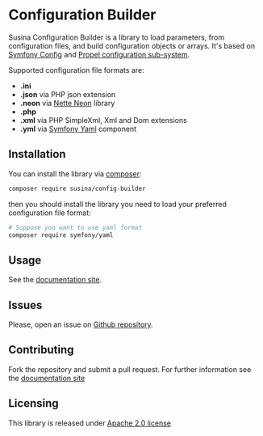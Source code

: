 # Configuration Builder

Susina Configuration Builder is a library to load parameters, from configuration files, and build configuration objects
or arrays. It's based on [Symfony Config](https://symfony.com/doc/current/components/config.html) and 
[Propel configuration sub-system](https://github.com/propelorm/Propel2/tree/master/src/Propel/Common/Config).

Supported configuration file formats are:
- __.ini__
- __.json__ via PHP json extension
- __.neon__ via [Nette Neon](https://github.com/nette/neon) library
- __.php__
- __.xml__ via PHP SimpleXml, Xml and Dom extensions
- __.yml__ via [Symfony Yaml](https://symfony.com/doc/current/components/yaml.html) component


## Installation

You can install the library via [composer](http://getcomposer.org):

```bash
composer require susina/config-builder
```
then you should install the library you need to load your preferred configuration file format:

```bash
# Suppose you want to use yaml format
composer require symfony/yaml
```

## Usage

See the [documentation site](https://susina.github.io/config-builder).


## Issues

Please, open an issue on [Github repository](https://github.com/susina/config-builder/issues).

## Contributing

Fork the repository and submit a pull request. For further information see the [documentation site](https://susina.github.io/config-builder)

## Licensing

This library is released under [Apache 2.0 license](LICENSE)